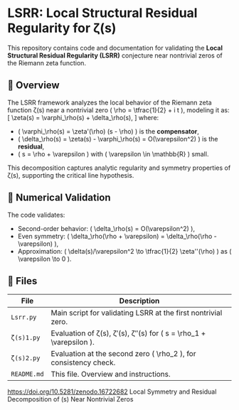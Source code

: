# LSRR: Local Structural Residual Regularity for ζ(s)

This repository contains code and documentation for validating the **Local Structural Residual Regularity (LSRR)** conjecture near nontrivial zeros of the Riemann zeta function.

## 📘 Overview

The LSRR framework analyzes the local behavior of the Riemann zeta function ζ(s) near a nontrivial zero \( \rho = \tfrac{1}{2} + i t \), modeling it as:
\[
\zeta(s) = \varphi_\rho(s) + \delta_\rho(s),
\]
where:
- \( \varphi_\rho(s) = \zeta'(\rho) (s - \rho) \) is the **compensator**,
- \( \delta_\rho(s) = \zeta(s) - \varphi_\rho(s) = O(\varepsilon^2) \) is the **residual**,
- \( s = \rho + \varepsilon \) with \( \varepsilon \in \mathbb{R} \) small.

This decomposition captures analytic regularity and symmetry properties of ζ(s), supporting the critical line hypothesis.

## 🧪 Numerical Validation

The code validates:
- Second-order behavior: \( \delta_\rho(s) = O(\varepsilon^2) \),
- Even symmetry: \( \delta_\rho(\rho + \varepsilon) = \delta_\rho(\rho - \varepsilon) \),
- Approximation: \( \delta(s)/\varepsilon^2 \to \tfrac{1}{2} \zeta''(\rho) \) as \( \varepsilon \to 0 \).

## 📂 Files

| File           | Description |
|----------------|-------------|
| `Lsrr.py`      | Main script for validating LSRR at the first nontrivial zero. |
| `ζ(s)1.py`     | Evaluation of ζ(s), ζ′(s), ζ″(s) for \( s = \rho_1 + \varepsilon \). |
| `ζ(s)2.py`     | Evaluation at the second zero \( \rho_2 \), for consistency check. |
| `README.md`    | This file. Overview and instructions. |


https://doi.org/10.5281/zenodo.16722682
Local Symmetry and Residual Decomposition of (s) Near Nontrivial Zeros




